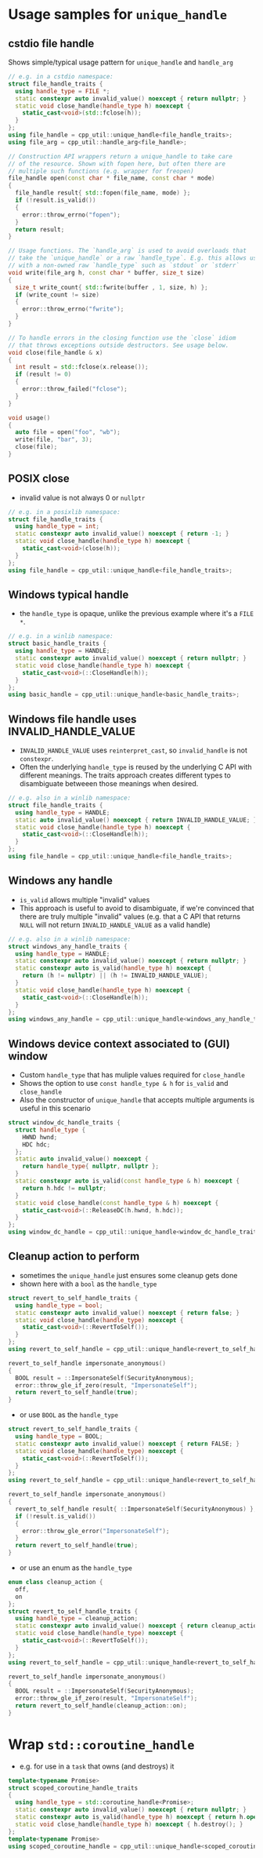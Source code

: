 # Usage samples for `unique_handle`

## cstdio file handle

Shows simple/typical usage pattern for `unique_handle` and `handle_arg`

```cpp
// e.g. in a cstdio namespace:
struct file_handle_traits {
  using handle_type = FILE *;
  static constexpr auto invalid_value() noexcept { return nullptr; }
  static void close_handle(handle_type h) noexcept {
    static_cast<void>(std::fclose(h));
  }
};
using file_handle = cpp_util::unique_handle<file_handle_traits>;
using file_arg = cpp_util::handle_arg<file_handle>;

// Construction API wrappers return a unique_handle to take care
// of the resource. Shown with fopen here, but often there are
// multiple such functions (e.g. wrapper for freopen)
file_handle open(const char * file_name, const char * mode)
{
  file_handle result{ std::fopen(file_name, mode) };
  if (!result.is_valid())
  {
    error::throw_errno("fopen");
  }
  return result;
}

// Usage functions. The `handle_arg` is used to avoid overloads that
// take the `unique_handle` or a raw `handle_type`. E.g. this allows usage
// with a non-owned raw `handle_type` such as `stdout` or `stderr`
void write(file_arg h, const char * buffer, size_t size)
{
  size_t write_count{ std::fwrite(buffer , 1, size, h) };
  if (write_count != size)
  {
    error::throw_errno("fwrite");
  }
}

// To handle errors in the closing function use the `close` idiom
// that throws exceptions outside destructors. See usage below.
void close(file_handle & x)
{
  int result = std::fclose(x.release());
  if (result != 0)
  {
    error::throw_failed("fclose");
  }
}

void usage()
{
  auto file = open("foo", "wb");
  write(file, "bar", 3);
  close(file);
}
```

## POSIX close

- invalid value is not always 0 or `nullptr`

```cpp
// e.g. in a posixlib namespace:
struct file_handle_traits {
  using handle_type = int;
  static constexpr auto invalid_value() noexcept { return -1; }
  static void close_handle(handle_type h) noexcept {
    static_cast<void>(close(h));
  }
};
using file_handle = cpp_util::unique_handle<file_handle_traits>;
```

## Windows typical handle

- the `handle_type` is opaque, unlike the previous example where it's a `FILE *`.

```cpp
// e.g. in a winlib namespace:
struct basic_handle_traits {
  using handle_type = HANDLE;
  static constexpr auto invalid_value() noexcept { return nullptr; }
  static void close_handle(handle_type h) noexcept {
    static_cast<void>(::CloseHandle(h));
  }
};
using basic_handle = cpp_util::unique_handle<basic_handle_traits>;
```

## Windows file handle uses INVALID_HANDLE_VALUE

- `INVALID_HANDLE_VALUE` uses `reinterpret_cast`, so `invalid_handle` is not `constexpr`.
- Often the underlying `handle_type` is reused by the underlying C API with different meanings.
  The traits approach creates different types to disambiguate betweeen those meanings when
  desired.

```cpp
// e.g. also in a winlib namespace:
struct file_handle_traits {
  using handle_type = HANDLE;
  static auto invalid_value() noexcept { return INVALID_HANDLE_VALUE; }
  static void close_handle(handle_type h) noexcept {
    static_cast<void>(::CloseHandle(h));
  }
};
using file_handle = cpp_util::unique_handle<file_handle_traits>;
```

## Windows any handle

- `is_valid` allows multiple "invalid" values
- This approach is useful to avoid to disambiguate, if we're convinced that there are truly
  multiple "invalid" values (e.g. that a C API that returns `NULL` will not return `INVALID_HANDLE_VALUE` as a valid handle)

```cpp
// e.g. also in a winlib namespace:
struct windows_any_handle_traits {
  using handle_type = HANDLE;
  static constexpr auto invalid_value() noexcept { return nullptr; }
  static constexpr auto is_valid(handle_type h) noexcept {
    return (h != nullptr) || (h != INVALID_HANDLE_VALUE);
  }
  static void close_handle(handle_type h) noexcept {
    static_cast<void>(::CloseHandle(h));
  }
};
using windows_any_handle = cpp_util::unique_handle<windows_any_handle_traits>;
```

## Windows device context associated to (GUI) window

- Custom `handle_type` that has muliple values required for `close_handle`
- Shows the option to use `const handle_type & h` for `is_valid` and `close_handle`
- Also the constructor of `unique_handle` that accepts multiple arguments is
  useful in this scenario

```cpp
struct window_dc_handle_traits {
  struct handle_type {
    HWND hwnd;
    HDC hdc;
  };
  static auto invalid_value() noexcept {
    return handle_type{ nullptr, nullptr };
  }
  static constexpr auto is_valid(const handle_type & h) noexcept {
    return h.hdc != nullptr;
  }
  static void close_handle(const handle_type & h) noexcept {
    static_cast<void>(::ReleaseDC(h.hwnd, h.hdc));
  }
};
using window_dc_handle = cpp_util::unique_handle<window_dc_handle_traits>;
```

## Cleanup action to perform

- sometimes the `unique_handle` just ensures some cleanup gets done
- shown here with a `bool` as the `handle_type`

```cpp
struct revert_to_self_handle_traits {
  using handle_type = bool;
  static constexpr auto invalid_value() noexcept { return false; }
  static void close_handle(handle_type) noexcept {
    static_cast<void>(::RevertToSelf());
  }
};
using revert_to_self_handle = cpp_util::unique_handle<revert_to_self_handle_traits>;

revert_to_self_handle impersonate_anonymous()
{
  BOOL result = ::ImpersonateSelf(SecurityAnonymous);
  error::throw_gle_if_zero(result, "ImpersonateSelf");
  return revert_to_self_handle(true);
}
```

- or use `BOOL` as the `handle_type`
```cpp
struct revert_to_self_handle_traits {
  using handle_type = BOOL;
  static constexpr auto invalid_value() noexcept { return FALSE; }
  static void close_handle(handle_type) noexcept {
    static_cast<void>(::RevertToSelf());
  }
};
using revert_to_self_handle = cpp_util::unique_handle<revert_to_self_handle_traits>;

revert_to_self_handle impersonate_anonymous()
{
  revert_to_self_handle result{ ::ImpersonateSelf(SecurityAnonymous) };
  if (!result.is_valid())
  {
    error::throw_gle_error("ImpersonateSelf");
  }
  return revert_to_self_handle(true);
}
```

- or use an enum as the `handle_type`
```cpp
enum class cleanup_action {
  off,
  on
};
struct revert_to_self_handle_traits {
  using handle_type = cleanup_action;
  static constexpr auto invalid_value() noexcept { return cleanup_action::off; }
  static void close_handle(handle_type) noexcept {
    static_cast<void>(::RevertToSelf());
  }
};
using revert_to_self_handle = cpp_util::unique_handle<revert_to_self_handle_traits>;

revert_to_self_handle impersonate_anonymous()
{
  BOOL result = ::ImpersonateSelf(SecurityAnonymous);
  error::throw_gle_if_zero(result, "ImpersonateSelf");
  return revert_to_self_handle(cleanup_action::on);
}
```

# Wrap `std::coroutine_handle`

- e.g. for use in a `task` that owns (and destroys) it

```cpp
template<typename Promise>
struct scoped_coroutine_handle_traits
{
  using handle_type = std::coroutine_handle<Promise>;
  static constexpr auto invalid_value() noexcept { return nullptr; }
  static constexpr auto is_valid(handle_type h) noexcept { return h.operator bool(); }
  static void close_handle(handle_type h) noexcept { h.destroy(); }
};
template<typename Promise>
using scoped_coroutine_handle = cpp_util::unique_handle<scoped_coroutine_handle_traits<Promise>>;
```